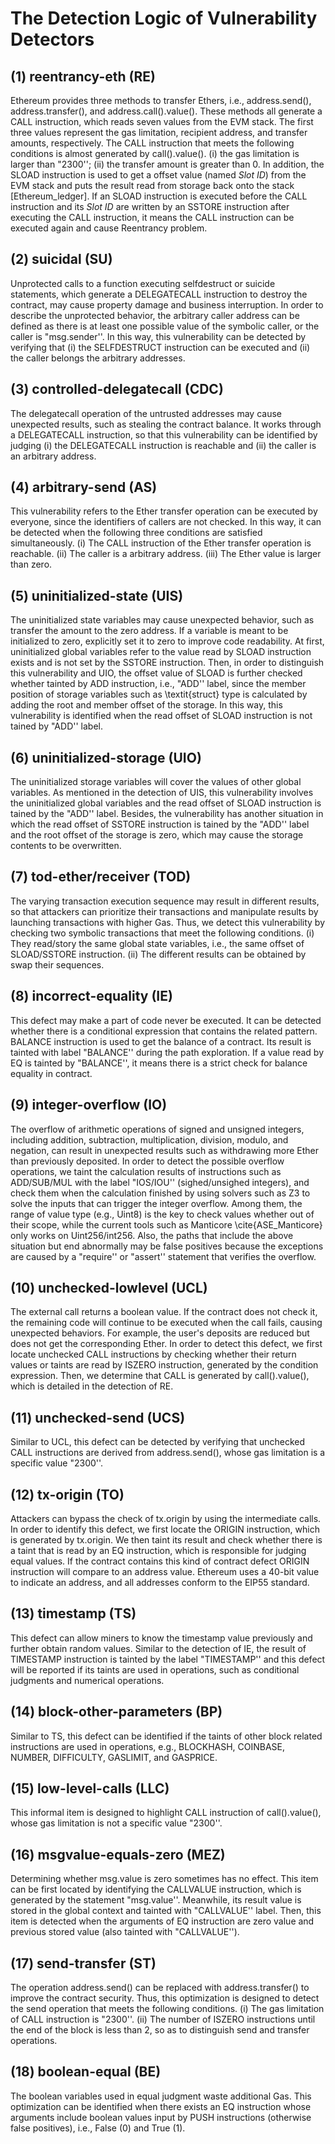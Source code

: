 # The Detection Logic of Vulnerability Detectors

## (1) reentrancy-eth (RE)

Ethereum provides three methods to transfer Ethers, i.e., address.send(), address.transfer(), and address.call().value(). These methods all generate a CALL instruction, which reads seven values from the EVM stack. The first three values represent the gas limitation, recipient address, and transfer amounts, respectively. The CALL instruction that meets the following conditions is almost generated by call().value(). (i) the gas limitation is larger than "2300''; (ii) the transfer amount is greater than 0. In addition, the SLOAD instruction is used to get a offset value (named *Slot ID*) from the EVM stack and puts the result read from storage back onto the stack [Ethereum_ledger]. If an SLOAD instruction is executed before the CALL instruction and its *Slot ID* are written by an SSTORE instruction after executing the CALL instruction, it means the CALL instruction can be executed again and cause Reentrancy problem. 

## (2) suicidal (SU)

Unprotected calls to a function executing selfdestruct or suicide statements, which generate a DELEGATECALL instruction to destroy the contract, may cause property damage and business interruption. In order to describe the unprotected behavior, the arbitrary caller address can be defined as there is at least one possible value of the symbolic caller, or the caller is "msg.sender''. In this way, this vulnerability can be detected by verifying that (i) the SELFDESTRUCT instruction can be executed and (ii) the caller belongs the arbitrary addresses. 

## (3) controlled-delegatecall (CDC)

The delegatecall operation of the untrusted addresses may cause unexpected results, such as stealing the contract balance. It works through a DELEGATECALL instruction, so that this vulnerability can be identified by judging (i) the DELEGATECALL instruction is reachable and (ii) the caller is an arbitrary address. 

## (4) arbitrary-send (AS)

This vulnerability refers to the Ether transfer operation can be executed by everyone, since the identifiers of callers are not checked. In this way, it can be detected when the following three conditions are satisfied simultaneously. (i) The CALL instruction of the Ether transfer operation is reachable. (ii) The caller is a arbitrary address. (iii) The Ether value is larger than zero. 

## (5) uninitialized-state (UIS)

The uninitialized state variables may cause unexpected behavior, such as transfer the amount to the zero address. If a variable is meant to be initialized to zero, explicitly set it to zero to improve code readability. At first, uninitialized global variables refer to the value read by SLOAD instruction exists and is not set by the SSTORE instruction. Then, in order to distinguish this vulnerability and UIO, the offset value of SLOAD is further checked whether tainted by ADD instruction, i.e., "ADD'' label, since the member position of storage variables such as \textit{struct} type is calculated by adding the root and member offset of the storage. In this way, this vulnerability is identified when the read offset of SLOAD instruction is not tained by "ADD'' label. 

## (6) uninitialized-storage (UIO)

The uninitialized storage variables will cover the values of other global variables. As mentioned in the detection of UIS, this vulnerability involves the uninitialized global variables and the read offset of SLOAD instruction is tained by the "ADD'' label. Besides, the vulnerability has another situation in which the read offset of SSTORE instruction is tained by the "ADD'' label and the root offset of the storage is zero, which may cause the storage contents to be overwritten. 

## (7) tod-ether/receiver (TOD)

The varying transaction execution sequence may result in different results, so that attackers can prioritize their transactions and manipulate results by launching transactions with higher Gas. Thus, we detect this vulnerability by checking two symbolic transactions that meet the following conditions. (i) They read/story the same global state variables, i.e., the same offset of SLOAD/SSTORE instruction. (ii) The different results can be obtained by swap their sequences. 

## (8) incorrect-equality (IE)

This defect may make a part of code never be executed. It can be detected whether there is a conditional expression that contains the related pattern. BALANCE instruction is used to get the balance of a contract. Its result is tainted with label "BALANCE'' during the path exploration. If a value read by EQ is tainted by "BALANCE'', it means there is a strict check for balance equality in contract. 

## (9) integer-overflow (IO)

The overflow of arithmetic operations of signed and unsigned integers, including addition, subtraction, multiplication, division, modulo, and negation, can result in unexpected results such as withdrawing more Ether than previously deposited. In order to detect the possible overflow operations, we taint the calculation results of instructions such as ADD/SUB/MUL with the label "IOS/IOU'' (sighed/unsighed integers), and check them when the calculation finished by using solvers such as Z3 to solve the inputs that can trigger the integer overflow. Among them, the range of value type (e.g., Uint8) is the key to check values whether out of their scope, while the current tools such as Manticore \cite{ASE_Manticore} only works on Uint256/int256. Also, the paths that include the above situation but end abnormally may be false positives because the exceptions are caused by a "require'' or "assert'' statement that verifies the overflow. 

## (10) unchecked-lowlevel (UCL)

The external call returns a boolean value. If the contract does not check it, the remaining code will continue to be executed when the call fails, causing unexpected behaviors. For example, the user's deposits are reduced but does not get the corresponding Ether. In order to detect this defect, we first locate unchecked CALL instructions by checking whether their return values or taints are read by ISZERO instruction, generated by the condition expression. Then, we determine that CALL is generated by call().value(), which is detailed in the detection of RE. 

## (11) unchecked-send (UCS)

Similar to UCL, this defect can be detected by verifying that unchecked CALL instructions are derived from address.send(), whose gas limitation is a specific value "2300''. 

## (12) tx-origin (TO)

Attackers can bypass the check of tx.origin by using the intermediate calls. In order to identify this defect, we first locate the ORIGIN instruction, which is generated by tx.origin. We then taint its result and check whether there is a taint that is read by an EQ instruction, which is responsible for judging equal values. If the contract contains this kind of contract defect ORIGIN instruction will compare to an address value. Ethereum uses a 40-bit value to indicate an address, and all addresses conform to the EIP55 standard. 

## (13) timestamp (TS)

This defect can allow miners to know the timestamp value previously and further obtain random values. Similar to the detection of IE, the result of TIMESTAMP instruction is tainted by the label "TIMESTAMP'' and this defect will be reported if its taints are used in operations, such as conditional judgments and numerical operations. 

## (14) block-other-parameters (BP)

Similar to TS, this defect can be identified if the taints of other block related instructions are used in operations, e.g., BLOCKHASH, COINBASE, NUMBER, DIFFICULTY, GASLIMIT, and GASPRICE. 

## (15) low-level-calls (LLC)

This informal item is designed to highlight CALL instruction of call().value(), whose gas limitation is not a specific value "2300''. 

## (16) msgvalue-equals-zero (MEZ)

Determining whether msg.value is zero sometimes has no effect. This item can be first located by identifying the CALLVALUE instruction, which is generated by the statement "msg.value''. Meanwhile, its result value is stored in the global context and tainted with "CALLVALUE'' label. Then, this item is detected when the arguments of EQ instruction are zero value and previous stored value (also tainted with "CALLVALUE''). 

## (17) send-transfer (ST)

The operation address.send() can be replaced with address.transfer() to improve the contract security. Thus, this optimization is designed to detect the send operation that meets the following conditions. (i) The gas limitation of CALL instruction is "2300''. (ii) The number of ISZERO instructions until the end of the block is less than 2, so as to distinguish send and transfer operations. 

## (18) boolean-equal (BE)

The boolean variables used in equal judgment waste additional Gas. This optimization can be identified when there exists an EQ instruction whose arguments include boolean values input by PUSH instructions (otherwise false positives), i.e., False (0) and True (1). 